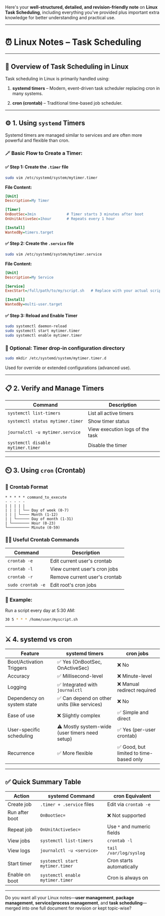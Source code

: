 Here's your **well-structured, detailed, and revision-friendly note** on **Linux Task Scheduling**, including everything you've provided plus important extra knowledge for better understanding and practical use.

---

# ⏰ **Linux Notes – Task Scheduling**

---

## 📌 Overview of Task Scheduling in Linux

Task scheduling in Linux is primarily handled using:

1. **systemd timers** – Modern, event-driven task scheduler replacing cron in many systems.
    
2. **cron (crontab)** – Traditional time-based job scheduler.
    

---

## ⚙️ 1. **Using `systemd` Timers**

Systemd timers are managed similar to services and are often more powerful and flexible than cron.

### 🪄 **Basic Flow to Create a Timer:**

#### ✅ Step 1: Create the `.timer` file

```bash
sudo vim /etc/systemd/system/mytimer.timer
```

**File Content:**

```ini
[Unit]
Description=My Timer

[Timer]
OnBootSec=3min              # Timer starts 3 minutes after boot
OnUnitActiveSec=1hour       # Repeats every 1 hour

[Install]
WantedBy=timers.target
```

#### ✅ Step 2: Create the `.service` file

```bash
sudo vim /etc/systemd/system/mytimer.service
```

**File Content:**

```ini
[Unit]
Description=My Service

[Service]
ExecStart=/full/path/to/my/script.sh   # Replace with your actual script path

[Install]
WantedBy=multi-user.target
```

#### ✅ Step 3: Reload and Enable Timer

```bash
sudo systemctl daemon-reload
sudo systemctl start mytimer.timer
sudo systemctl enable mytimer.timer
```

### 📂 Optional: Timer drop-in configuration directory

```bash
sudo mkdir /etc/systemd/system/mytimer.timer.d
```

Used for override or extended configurations (advanced use).

---

## 📋 2. **Verify and Manage Timers**

|Command|Description|
|---|---|
|`systemctl list-timers`|List all active timers|
|`systemctl status mytimer.timer`|Show timer status|
|`journalctl -u mytimer.service`|View execution logs of the task|
|`systemctl disable mytimer.timer`|Disable the timer|

---

## ⏲️ 3. **Using `cron` (Crontab)**

### 🧾 **Crontab Format**

```
* * * * * command_to_execute
- - - - -
| | | | |
| | | | └── Day of week (0-7)
| | | └──── Month (1-12)
| | └────── Day of month (1-31)
| └──────── Hour (0-23)
└────────── Minute (0-59)
```

### 🧑‍💻 **Useful Crontab Commands**

|Command|Description|
|---|---|
|`crontab -e`|Edit current user's crontab|
|`crontab -l`|View current user's cron jobs|
|`crontab -r`|Remove current user's crontab|
|`sudo crontab -e`|Edit root's cron jobs|

### 📌 **Example:**

Run a script every day at 5:30 AM:

```bash
30 5 * * * /home/user/myscript.sh
```

---

## ⚔️ 4. **systemd vs cron**

|Feature|systemd timers|cron jobs|
|---|---|---|
|Boot/Activation Triggers|✅ Yes (OnBootSec, OnActiveSec)|❌ No|
|Accuracy|✅ Millisecond-level|❌ Minute-level|
|Logging|✅ Integrated with `journalctl`|❌ Manual redirect required|
|Dependency on system state|✅ Can depend on other units (like services)|❌ No|
|Ease of use|❌ Slightly complex|✅ Simple and direct|
|User-specific scheduling|⚠️ Mostly system-wide (user timers need setup)|✅ Yes (per-user crontab)|
|Recurrence|✅ More flexible|✅ Good, but limited to time-based only|

---

## ✅ Quick Summary Table

|Action|systemd Command|cron Equivalent|
|---|---|---|
|Create job|`.timer + .service` files|Edit via `crontab -e`|
|Run after boot|`OnBootSec=`|❌ Not supported|
|Repeat job|`OnUnitActiveSec=`|Use `*` and numeric fields|
|View jobs|`systemctl list-timers`|`crontab -l`|
|View logs|`journalctl -u <service>`|`tail /var/log/syslog`|
|Start timer|`systemctl start mytimer.timer`|Cron starts automatically|
|Enable on boot|`systemctl enable mytimer.timer`|Cron is always on|

---

Do you want all your Linux notes—**user management**, **package management**, **service/process management**, and **task scheduling**—merged into one full document for revision or kept topic-wise?